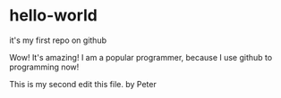 # hello-world
it's my first repo on github

Wow! It's amazing! I am a popular programmer,
because I use github to programming now!

This is my second edit this file. by Peter
